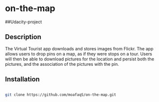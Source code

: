 # on-the-map

##Udacity-project

## Description 

The Virtual Tourist app downloads and stores images from Flickr. The app allows users to drop pins on a map, as if they were stops on a tour. Users will then be able to download pictures for the location and persist both the pictures, and the association of the pictures with the pin.

## Installation
```bash

git clone https://github.com/moafaqS/on-the-map.git

```





